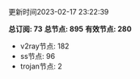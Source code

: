 更新时间2023-02-17 23:22:39

**总订阅: 73**
**总节点: 895**
**有效节点: 280**
- v2ray节点: 182
- ss节点: 96
- trojan节点: 2
